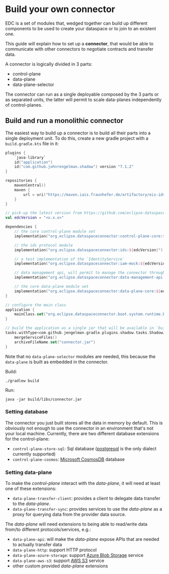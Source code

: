 # Build your own connector

EDC is a set of modules that, wedged together can build up different components to be used to create your dataspace or
to join to an existent one.

This guide will explain how to set up a **connector**, that would be able to communicate with other connectors to
negotiate contracts and transfer data.

A connector is logically divided in 3 parts:
- control-plane
- data-plane
- data-plane-selector

The connector can run as a single deployable composed by the 3 parts or as separated units, the latter will permit
to scale data-planes independently of control-planes.

## Build and run a monolithic connector

The easiest way to build up a connector is to build all their parts into a single deployment unit.
To do this, create a new gradle project with a `build.gradle.kts` file in it:
```kotlin
plugins {
    `java-library`
    id("application")
    id("com.github.johnrengelman.shadow") version "7.1.2"
}

repositories {
    mavenCentral()
    maven {
        url = uri("https://maven.iais.fraunhofer.de/artifactory/eis-ids-public/")
    }
}

// pick-up the latest version from https://github.com/eclipse-dataspaceconnector/DataSpaceConnector/releases
val edcVersion = "<x.x.x>"

dependencies {
    // the core control-plane module set
    implementation("org.eclipse.dataspaceconnector:control-plane-core:${edcVersion}")

    // the ids protocol module
    implementation("org.eclipse.dataspaceconnector:ids:${edcVersion}")

    // a test implementation of the `IdentityService`
    implementation("org.eclipse.dataspaceconnector:iam-mock:${edcVersion}")

    // data management api, will permit to manage the connector through a REST interface
    implementation("org.eclipse.dataspaceconnector:data-management-api:${edcVersion}")

    // the core data-plane module set
    implementation("org.eclipse.dataspaceconnector:data-plane-core:${edcVersion}")
}

// configure the main class
application {
    mainClass.set("org.eclipse.dataspaceconnector.boot.system.runtime.BaseRuntime")
}

// build the application as a single jar that will be available in `build/libs/connector.jar`
tasks.withType<com.github.jengelman.gradle.plugins.shadow.tasks.ShadowJar> {
    mergeServiceFiles()
    archiveFileName.set("connector.jar")
}

```

Note that no `data-plane-selector` modules are needed, this because the `data-plane` is built as embedded in the connector.

Build:
```
./gradlew build
```

Run:
```
java -jar build/libs/connector.jar
```

### Setting database

The connector you just built stores all the data in memory by default. This is obviously not enough to use the connector
in an environment that's not your local machine.
Currently, there are two different database extensions for the control-plane:

- `control-plane-store-sql`: Sql database ([postgresql](https://www.postgresql.org/) is the only dialect currently supported)
- `control-plane-cosmos`: [Microsoft CosmosDB](https://azure.microsoft.com/products/cosmos-db) database

### Setting data-plane

To make the *control-plane* interact with the *data-plane*, it will need at least one of these extensions:
- `data-plane-transfer-client`: provides a client to delegate data transfer to the *data-plane*.
- `data-plane-transfer-sync`: provides services to use the *data-plane* as a proxy for querying data from the provider data source.

The *data-plane* will need extensions to being able to read/write data from/to different protocols/services, e.g.:
- `data-plane-api`: will make the *data-plane* expose APIs that are needed to actually transfer data
- `data-plane-http`: support HTTP protocol
- `data-plane-azure-storage`: support [Azure Blob Storage](https://azure.microsoft.com/products/storage/blobs/) service
- `data-plane-aws-s3`: support [AWS S3](https://aws.amazon.com/s3/) service
- other custom provided *data-plane* extensions
